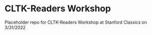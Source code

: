 # CLTK-Readers Workshop
Placeholder repo for CLTK-Readers Workshop at Stanford Classics on 3/31/2022
